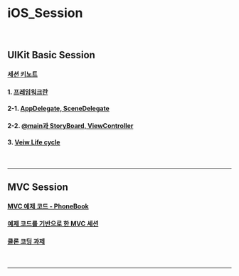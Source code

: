 # iOS_Session


<br>

## UIKit Basic Session

#### [세션 키노트](https://github.com/feldblume5263/iOS_Session/blob/main/220906-Session1.pdf)

#### 1. [프레임워크란](https://github.com/feldblume5263/iOS_Session/blob/main/1.Basic_Session_1/1.%20Framework.md)

#### 2-1. [AppDelegate, SceneDelegate](https://github.com/feldblume5263/iOS_Session/blob/main/1.Basic_Session_1/2-1.%20UIkit%EA%B5%AC%EC%84%B1.md)

#### 2-2. [@main과 StoryBoard, ViewController](https://github.com/feldblume5263/iOS_Session/blob/main/1.Basic_Session_1/2-2.%20UIkit%EA%B5%AC%EC%84%B1.md)

#### 3. [Veiw Life cycle](https://github.com/feldblume5263/iOS_Session/blob/main/1.Basic_Session_1/3.%20View%20LifeCycle.md)

<br>

----

## MVC Session

#### [MVC 예제 코드 - PhoneBook](https://github.com/feldblume5263/iOS_Session/tree/main/2.MVC-Session)

#### [예제 코드를 기반으로 한 MVC 세션](https://github.com/feldblume5263/iOS_Session/blob/main/2.MVC-Session/MVC_Session_Script.md)

#### [클론 코딩 과제](https://github.com/feldblume5263/iOS_Session/blob/main/2.MVC-Session/Assignment.md)

<br>

----
